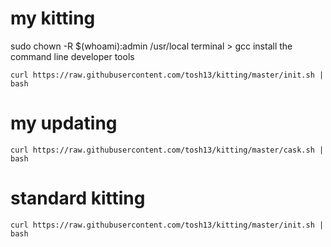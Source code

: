 # my kitting
sudo chown -R $(whoami):admin /usr/local
terminal > gcc
install the command line developer tools

`curl https://raw.githubusercontent.com/tosh13/kitting/master/init.sh | bash`

# my updating
`curl https://raw.githubusercontent.com/tosh13/kitting/master/cask.sh | bash`

# standard kitting
`curl https://raw.githubusercontent.com/tosh13/kitting/master/init.sh | bash`
